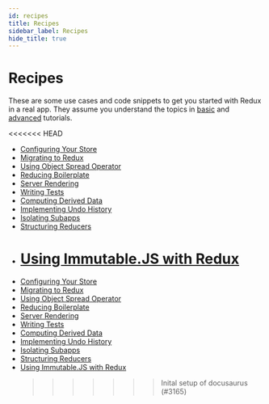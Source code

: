 ```yaml
---
id: recipes
title: Recipes
sidebar_label: Recipes
hide_title: true
---
```


# Recipes

These are some use cases and code snippets to get you started with Redux in a real app. They assume you understand the topics in [basic](../basics/README.md) and [advanced](../advanced/README.md) tutorials.

<<<<<<< HEAD

- [Configuring Your Store](ConfiguringYourStore.md)
- [Migrating to Redux](MigratingToRedux.md)
- [Using Object Spread Operator](UsingObjectSpreadOperator.md)
- [Reducing Boilerplate](ReducingBoilerplate.md)
- [Server Rendering](ServerRendering.md)
- [Writing Tests](WritingTests.md)
- [Computing Derived Data](ComputingDerivedData.md)
- [Implementing Undo History](ImplementingUndoHistory.md)
- [Isolating Subapps](IsolatingSubapps.md)
- [Structuring Reducers](StructuringReducers.md)
- # [Using Immutable.JS with Redux](UsingImmutableJS.md)

* [Configuring Your Store](ConfiguringYourStore.md)
* [Migrating to Redux](MigratingToRedux.md)
* [Using Object Spread Operator](UsingObjectSpreadOperator.md)
* [Reducing Boilerplate](ReducingBoilerplate.md)
* [Server Rendering](ServerRendering.md)
* [Writing Tests](WritingTests.md)
* [Computing Derived Data](ComputingDerivedData.md)
* [Implementing Undo History](ImplementingUndoHistory.md)
* [Isolating Subapps](IsolatingSubapps.md)
* [Structuring Reducers](StructuringReducers.md)
* [Using Immutable.JS with Redux](UsingImmutableJS.md)
  > > > > > > > Inital setup of docusaurus (#3165)

